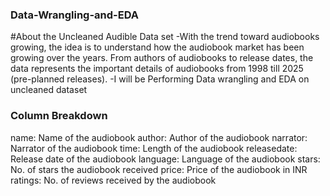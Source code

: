 ### Data-Wrangling-and-EDA
#About the Uncleaned Audible Data set 
-With the trend toward audiobooks growing, the idea is to understand how the audiobook market has been growing over the years. From authors of audiobooks to release dates, the data represents the important details of audiobooks from 1998 till 2025 (pre-planned releases).
-I will be Performing Data wrangling and EDA on uncleaned dataset 

### Column Breakdown
name: Name of the audiobook
author: Author of the audiobook
narrator: Narrator of the audiobook
time: Length of the audiobook
releasedate: Release date of the audiobook
language: Language of the audiobook
stars: No. of stars the audiobook received
price: Price of the audiobook in INR
ratings: No. of reviews received by the audiobook
 
